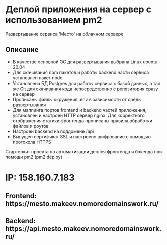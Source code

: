 # Деплой приложения на сервер с использованием pm2
Развертывание сервиса 'Место' на облачном сервере

<h2>Описание</h2>
<ul>
<li>В качестве основной ОС для развертывания выбрана Linux ubuntu 20.04</li>
<li>Для скачивания npm пакетов и работы backend части сервиса установлен пакет node</li>
<li>Установлена БД Postgres для работы сервиса с базой данных, а так же Git для скачивания кода непосредственно с репозитория сразу на сервер</li>
<li>Прописаны файлы окружения .env в зависимости от среды развертывания</li>
<li>Для маппинга портов frontend и backend частей приложения, установлен и настроен HTTP сервер nginx. Для корректного отображения статики фронтенда прописаны правила обработки файлов и роутов</li>
<li>Настроен backend на поддомене /api</li>
<li>Выпущен сертификат SSL и настроено шифрование с помощью протокола HTTPS</li>
  
</ul>


Стартеркит проекта по автоматизации деплоя фронтенда и бэкенда при помощи pm2 (pm2 deploy)
<h1>IP: 158.160.7.183</h1>
<h2>Frontend: https://mesto.makeev.nomoredomainswork.ru/</h2>
<h2>Backend: https://api.mesto.makeev.nomoredomainswork.ru/</h2>
